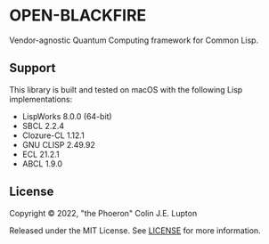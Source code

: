 # OPEN-BLACKFIRE

Vendor-agnostic Quantum Computing framework for Common Lisp.

## Support

This library is built and tested on macOS with the following Lisp implementations:

- LispWorks 8.0.0 (64-bit)
- SBCL 2.2.4
- Clozure-CL 1.12.1
- GNU CLISP 2.49.92
- ECL 21.2.1
- ABCL 1.9.0

## License

Copyright &copy; 2022, "the Phoeron" Colin J.E. Lupton

Released under the MIT License. See [LICENSE](./LICENSE) for more information.
